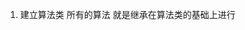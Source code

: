 <!--
 * @Author: Liu Weilong
 * @Date: 2021-02-19 11:58:07
 * @LastEditors: Liu Weilong
 * @LastEditTime: 2021-02-19 11:59:20
 * @Description: 
 * big project a.2. 的目标
-->

1. 建立算法类 所有的算法 就是继承在算法类的基础上进行